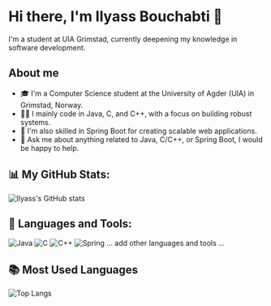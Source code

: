 # Hi there, I'm Ilyass Bouchabti 👋

I'm a student at UIA Grimstad, currently deepening my knowledge in software development.

## About me
- 🎓 I'm a Computer Science student at the University of Agder (UIA) in Grimstad, Norway.
- 👨‍💻 I mainly code in Java, C, and C++, with a focus on building robust systems.
- 🌱 I'm also skilled in Spring Boot for creating scalable web applications.
- 💬 Ask me about anything related to Java, C/C++, or Spring Boot, I would be happy to help.

## 📊 My GitHub Stats:

![Ilyass's GitHub stats](https://github-readme-stats.vercel.app/api?username=BILYYY&show_icons=true&theme=radical)

## 🔧 Languages and Tools:
![Java](https://img.shields.io/badge/-Java-007396?style=flat-square&logo=java)
![C](https://img.shields.io/badge/-C-A8B9CC?style=flat-square&logo=c)
![C++](https://img.shields.io/badge/-C++-00599C?style=flat-square&logo=cplusplus)
![Spring](https://img.shields.io/badge/-Spring-6DB33F?style=flat-square&logo=spring)
... add other languages and tools ...

## 📚 Most Used Languages
![Top Langs](https://github-readme-stats.vercel.app/api/top-langs/?username=yourusername&layout=compact&theme=radical)

<!-- Replace `yourusername` with your actual GitHub username -->
